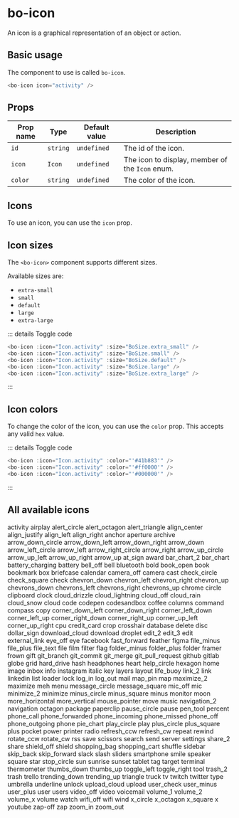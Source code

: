 <script setup>
import { BoIcon, Icon, icons } from '@/components/bo_icon';
import { BoSize } from '@/shared';
</script>

# bo-icon

An icon is a graphical representation of an object or action.

## Basic usage

The component to use is called `bo-icon`.

```js
<bo-icon icon="activity" />
```

## Props

| Prop name | Type     | Default value | Description                                     |
| --------- | -------- | ------------- | ----------------------------------------------- |
| `id`      | `string` | `undefined`   | The id of the icon.                             |
| `icon`    | `Icon`   | `undefined`   | The icon to display, member of the `Icon` enum. |
| `color`   | `string` | `undefined`   | The color of the icon.                          |

## Icons

To use an icon, you can use the `icon` prop.

<div class="flex flex-wrap gap-2">
    <bo-icon :icon="Icon.activity" />
</div>

## Icon sizes

The `<bo-icon>` component supports different sizes.

Available sizes are:

- `extra-small`
- `small`
- `default`
- `large`
- `extra-large`

<div class="flex gap-2">
  <bo-icon :icon="Icon.activity" :size="BoSize.extra_small" />
  <bo-icon :icon="Icon.activity" :size="BoSize.small" />
  <bo-icon :icon="Icon.activity" :size="BoSize.default" />
  <bo-icon :icon="Icon.activity" :size="BoSize.large" />
  <bo-icon :icon="Icon.activity" :size="BoSize.extra_large" />
</div>

::: details Toggle code

```js
<bo-icon :icon="Icon.activity" :size="BoSize.extra_small" />
<bo-icon :icon="Icon.activity" :size="BoSize.small" />
<bo-icon :icon="Icon.activity" :size="BoSize.default" />
<bo-icon :icon="Icon.activity" :size="BoSize.large" />
<bo-icon :icon="Icon.activity" :size="BoSize.extra_large" />
```

:::

## Icon colors

To change the color of the icon, you can use the `color` prop. This accepts any valid `hex` value.

<div class="flex gap-2">
  <bo-icon :icon="Icon.activity" :color="'#41b883'" />
  <bo-icon :icon="Icon.activity" :color="'#ff0000'" />
  <bo-icon :icon="Icon.activity" :color="'#000000'" />
</div>

::: details Toggle code

```js
<bo-icon :icon="Icon.activity" :color="'#41b883'" />
<bo-icon :icon="Icon.activity" :color="'#ff0000'" />
<bo-icon :icon="Icon.activity" :color="'#000000'" />
```

:::

## All available icons

<div class="flex gap-2 flex-wrap">
  <span class="p-2 flex flex-col gap-2 items-center border rounded-lg"> 
    <bo-icon :icon="Icon.activity" />
    <label class="text-sm">activity</label>
  </span>
  <span class="p-2 flex flex-col gap-2 items-center border rounded-lg"> 
    <bo-icon :icon="Icon.airplay" />
    <label class="text-sm">airplay</label>
  </span>
  <span class="p-2 flex flex-col gap-2 items-center border rounded-lg"> 
    <bo-icon :icon="Icon.alert_circle" />
    <label class="text-sm">alert_circle</label>
  </span>
  <span class="p-2 flex flex-col gap-2 items-center border rounded-lg"> 
    <bo-icon :icon="Icon.alert_octagon" />
    <label class="text-sm">alert_octagon</label>    
  </span>
  <span class="p-2 flex flex-col gap-2 items-center border rounded-lg"> 
    <bo-icon :icon="Icon.alert_triangle" />
    <label class="text-sm">alert_triangle</label>    
  </span>
  <span class="p-2 flex flex-col gap-2 items-center border rounded-lg"> 
    <bo-icon :icon="Icon.align_center" />
    <label class="text-sm">align_center</label>    
  </span>
  <span class="p-2 flex flex-col gap-2 items-center border rounded-lg"> 
    <bo-icon :icon="Icon.align_justify" />
    <label class="text-sm">align_justify</label>    
  </span>
  <span class="p-2 flex flex-col gap-2 items-center border rounded-lg"> 
    <bo-icon :icon="Icon.align_left" />
    <label class="text-sm">align_left</label>    
  </span>
  <span class="p-2 flex flex-col gap-2 items-center border rounded-lg"> 
    <bo-icon :icon="Icon.align_right" />
    <label class="text-sm">align_right</label>    
  </span>
  <span class="p-2 flex flex-col gap-2 items-center border rounded-lg"> 
    <bo-icon :icon="Icon.anchor" />
    <label class="text-sm">anchor</label>    
  </span>
  <span class="p-2 flex flex-col gap-2 items-center border rounded-lg"> 
    <bo-icon :icon="Icon.aperture" />
    <label class="text-sm">aperture</label>    
  </span>
  <span class="p-2 flex flex-col gap-2 items-center border rounded-lg"> 
    <bo-icon :icon="Icon.archive" />
    <label class="text-sm">archive</label>    
  </span>
  <span class="p-2 flex flex-col gap-2 items-center border rounded-lg"> 
    <bo-icon :icon="Icon.arrow_down_circle" />
    <label class="text-sm">arrow_down_circle</label>    
  </span>
  <span class="p-2 flex flex-col gap-2 items-center border rounded-lg"> 
    <bo-icon :icon="Icon.arrow_down_left" />
    <label class="text-sm">arrow_down_left</label>    
  </span>
  <span class="p-2 flex flex-col gap-2 items-center border rounded-lg"> 
    <bo-icon :icon="Icon.arrow_down_right" />
    <label class="text-sm">arrow_down_right</label>    
  </span>
  <span class="p-2 flex flex-col gap-2 items-center border rounded-lg"> 
    <bo-icon :icon="Icon.arrow_down" />
    <label class="text-sm">arrow_down</label>    
  </span>
  <span class="p-2 flex flex-col gap-2 items-center border rounded-lg"> 
    <bo-icon :icon="Icon.arrow_left_circle" />
    <label class="text-sm">arrow_left_circle</label>    
  </span>
  <span class="p-2 flex flex-col gap-2 items-center border rounded-lg"> 
    <bo-icon :icon="Icon.arrow_left" />
    <label class="text-sm">arrow_left</label>    
  </span>
  <span class="p-2 flex flex-col gap-2 items-center border rounded-lg"> 
    <bo-icon :icon="Icon.arrow_right_circle" />
    <label class="text-sm">arrow_right_circle</label>    
  </span>
  <span class="p-2 flex flex-col gap-2 items-center border rounded-lg"> 
    <bo-icon :icon="Icon.arrow_right" />
    <label class="text-sm">arrow_right</label>    
  </span>
  <span class="p-2 flex flex-col gap-2 items-center border rounded-lg"> 
    <bo-icon :icon="Icon.arrow_up_circle" />
    <label class="text-sm">arrow_up_circle</label>    
  </span>
  <span class="p-2 flex flex-col gap-2 items-center border rounded-lg"> 
    <bo-icon :icon="Icon.arrow_up_left" />
    <label class="text-sm">arrow_up_left</label>    
  </span>
  <span class="p-2 flex flex-col gap-2 items-center border rounded-lg"> 
    <bo-icon :icon="Icon.arrow_up_right" />
    <label class="text-sm">arrow_up_right</label>    
  </span>
  <span class="p-2 flex flex-col gap-2 items-center border rounded-lg"> 
    <bo-icon :icon="Icon.arrow_up" />
    <label class="text-sm">arrow_up</label>    
  </span>
  <span class="p-2 flex flex-col gap-2 items-center border rounded-lg"> 
    <bo-icon :icon="Icon.at_sign" />
    <label class="text-sm">at_sign</label>    
  </span>
  <span class="p-2 flex flex-col gap-2 items-center border rounded-lg"> 
    <bo-icon :icon="Icon.award" />
    <label class="text-sm">award</label>    
  </span>
  <span class="p-2 flex flex-col gap-2 items-center border rounded-lg"> 
    <bo-icon :icon="Icon.bar_chart_2" />
    <label class="text-sm">bar_chart_2</label>    
  </span>
  <span class="p-2 flex flex-col gap-2 items-center border rounded-lg"> 
    <bo-icon :icon="Icon.bar_chart" />
    <label class="text-sm">bar_chart</label>    
  </span>
  <span class="p-2 flex flex-col gap-2 items-center border rounded-lg"> 
    <bo-icon :icon="Icon.battery_charging" />
    <label class="text-sm">battery_charging</label>    
  </span>
  <span class="p-2 flex flex-col gap-2 items-center border rounded-lg"> 
    <bo-icon :icon="Icon.battery" />
    <label class="text-sm">battery</label>    
  </span>
  <span class="p-2 flex flex-col gap-2 items-center border rounded-lg"> 
    <bo-icon :icon="Icon.bell_off" />
    <label class="text-sm">bell_off</label>    
  </span>
  <span class="p-2 flex flex-col gap-2 items-center border rounded-lg"> 
    <bo-icon :icon="Icon.bell" />
    <label class="text-sm">bell</label>    
  </span>
  <span class="p-2 flex flex-col gap-2 items-center border rounded-lg"> 
    <bo-icon :icon="Icon.bluetooth" />
    <label class="text-sm">bluetooth</label>    
  </span>
  <span class="p-2 flex flex-col gap-2 items-center border rounded-lg"> 
    <bo-icon :icon="Icon.bold" />
    <label class="text-sm">bold</label>    
  </span>
  <span class="p-2 flex flex-col gap-2 items-center border rounded-lg"> 
    <bo-icon :icon="Icon.book_open" />
    <label class="text-sm">book_open</label>    
  </span>
  <span class="p-2 flex flex-col gap-2 items-center border rounded-lg"> 
    <bo-icon :icon="Icon.book" />
    <label class="text-sm">book</label>    
  </span>
  <span class="p-2 flex flex-col gap-2 items-center border rounded-lg"> 
    <bo-icon :icon="Icon.bookmark" />
    <label class="text-sm">bookmark</label>
  </span>
  <span class="p-2 flex flex-col gap-2 items-center border rounded-lg"> 
    <bo-icon :icon="Icon.box" />
    <label class="text-sm">box</label>    
  </span>
  <span class="p-2 flex flex-col gap-2 items-center border rounded-lg"> 
    <bo-icon :icon="Icon.briefcase" />
    <label class="text-sm">briefcase</label>    
  </span>
  <span class="p-2 flex flex-col gap-2 items-center border rounded-lg"> 
    <bo-icon :icon="Icon.calendar" />
    <label class="text-sm">calendar</label>    
  </span>
  <span class="p-2 flex flex-col gap-2 items-center border rounded-lg"> 
    <bo-icon :icon="Icon.camera_off" />
    <label class="text-sm">camera_off</label>    
  </span>
  <span class="p-2 flex flex-col gap-2 items-center border rounded-lg"> 
    <bo-icon :icon="Icon.camera" />
    <label class="text-sm">camera</label>    
  </span>
  <span class="p-2 flex flex-col gap-2 items-center border rounded-lg"> 
    <bo-icon :icon="Icon.cast" />
    <label class="text-sm">cast</label>    
  </span>
  <span class="p-2 flex flex-col gap-2 items-center border rounded-lg"> 
    <bo-icon :icon="Icon.check_circle" />
    <label class="text-sm">check_circle</label>    
  </span>
  <span class="p-2 flex flex-col gap-2 items-center border rounded-lg"> 
    <bo-icon :icon="Icon.check_square" />
    <label class="text-sm">check_square</label>    
  </span>
  <span class="p-2 flex flex-col gap-2 items-center border rounded-lg"> 
    <bo-icon :icon="Icon.check" />
    <label class="text-sm">check</label>    
  </span>
  <span class="p-2 flex flex-col gap-2 items-center border rounded-lg"> 
    <bo-icon :icon="Icon.chevron_down" />
    <label class="text-sm">chevron_down</label>    
  </span>
  <span class="p-2 flex flex-col gap-2 items-center border rounded-lg"> 
    <bo-icon :icon="Icon.chevron_left" />
    <label class="text-sm">chevron_left</label>    
  </span>
  <span class="p-2 flex flex-col gap-2 items-center border rounded-lg"> 
    <bo-icon :icon="Icon.chevron_right" />
    <label class="text-sm">chevron_right</label>    
  </span>
  <span class="p-2 flex flex-col gap-2 items-center border rounded-lg"> 
    <bo-icon :icon="Icon.chevron_up" />
    <label class="text-sm">chevron_up</label>    
  </span>
  <span class="p-2 flex flex-col gap-2 items-center border rounded-lg"> 
    <bo-icon :icon="Icon.chevrons_down" />
    <label class="text-sm">chevrons_down</label>    
  </span>
  <span class="p-2 flex flex-col gap-2 items-center border rounded-lg"> 
    <bo-icon :icon="Icon.chevrons_left" />
    <label class="text-sm">chevrons_left</label>    
  </span>
  <span class="p-2 flex flex-col gap-2 items-center border rounded-lg"> 
    <bo-icon :icon="Icon.chevrons_right" />
    <label class="text-sm">chevrons_right</label>    
  </span>
  <span class="p-2 flex flex-col gap-2 items-center border rounded-lg"> 
    <bo-icon :icon="Icon.chevrons_up" />
    <label class="text-sm">chevrons_up</label>    
  </span>
  <span class="p-2 flex flex-col gap-2 items-center border rounded-lg"> 
    <bo-icon :icon="Icon.chrome" />
    <label class="text-sm">chrome</label>    
  </span>
  <span class="p-2 flex flex-col gap-2 items-center border rounded-lg"> 
    <bo-icon :icon="Icon.circle" />
    <label class="text-sm">circle</label>    
  </span>
  <span class="p-2 flex flex-col gap-2 items-center border rounded-lg"> 
    <bo-icon :icon="Icon.clipboard" />
    <label class="text-sm">clipboard</label>    
  </span>
  <span class="p-2 flex flex-col gap-2 items-center border rounded-lg"> 
    <bo-icon :icon="Icon.clock" />
    <label class="text-sm">clock</label>    
  </span>
  <span class="p-2 flex flex-col gap-2 items-center border rounded-lg"> 
    <bo-icon :icon="Icon.cloud_drizzle" />
    <label class="text-sm">cloud_drizzle</label>    
  </span>
  <span class="p-2 flex flex-col gap-2 items-center border rounded-lg"> 
    <bo-icon :icon="Icon.cloud_lightning" />
    <label class="text-sm">cloud_lightning</label>    
  </span>
  <span class="p-2 flex flex-col gap-2 items-center border rounded-lg"> 
    <bo-icon :icon="Icon.cloud_off" />
    <label class="text-sm">cloud_off</label>    
  </span>
  <span class="p-2 flex flex-col gap-2 items-center border rounded-lg"> 
    <bo-icon :icon="Icon.cloud_rain" />
    <label class="text-sm">cloud_rain</label>    
  </span>
  <span class="p-2 flex flex-col gap-2 items-center border rounded-lg"> 
    <bo-icon :icon="Icon.cloud_snow" />
    <label class="text-sm">cloud_snow</label>    
  </span>
  <span class="p-2 flex flex-col gap-2 items-center border rounded-lg"> 
    <bo-icon :icon="Icon.cloud" />
    <label class="text-sm">cloud</label>    
  </span>
  <span class="p-2 flex flex-col gap-2 items-center border rounded-lg"> 
    <bo-icon :icon="Icon.code" />
    <label class="text-sm">code</label>    
  </span>
  <span class="p-2 flex flex-col gap-2 items-center border rounded-lg"> 
    <bo-icon :icon="Icon.codepen" />
    <label class="text-sm">codepen</label>    
  </span>
  <span class="p-2 flex flex-col gap-2 items-center border rounded-lg"> 
    <bo-icon :icon="Icon.codesandbox" />
    <label class="text-sm">codesandbox</label>    
  </span>
  <span class="p-2 flex flex-col gap-2 items-center border rounded-lg"> 
    <bo-icon :icon="Icon.coffee" />
    <label class="text-sm">coffee</label>    
  </span>
  <span class="p-2 flex flex-col gap-2 items-center border rounded-lg"> 
    <bo-icon :icon="Icon.columns" />
    <label class="text-sm">columns</label>    
  </span>
  <span class="p-2 flex flex-col gap-2 items-center border rounded-lg"> 
    <bo-icon :icon="Icon.command" />
    <label class="text-sm">command</label>    
  </span>
  <span class="p-2 flex flex-col gap-2 items-center border rounded-lg"> 
    <bo-icon :icon="Icon.compass" />
    <label class="text-sm">compass</label>    
  </span>
  <span class="p-2 flex flex-col gap-2 items-center border rounded-lg"> 
    <bo-icon :icon="Icon.copy" />
    <label class="text-sm">copy</label>    
  </span>
  <span class="p-2 flex flex-col gap-2 items-center border rounded-lg"> 
    <bo-icon :icon="Icon.corner_down_left" />
    <label class="text-sm">corner_down_left</label>    
  </span>
  <span class="p-2 flex flex-col gap-2 items-center border rounded-lg"> 
    <bo-icon :icon="Icon.corner_down_right" />
    <label class="text-sm">corner_down_right</label>    
  </span>
  <span class="p-2 flex flex-col gap-2 items-center border rounded-lg"> 
    <bo-icon :icon="Icon.corner_left_down" />
    <label class="text-sm">corner_left_down</label>    
  </span>
  <span class="p-2 flex flex-col gap-2 items-center border rounded-lg"> 
    <bo-icon :icon="Icon.corner_left_up" />
    <label class="text-sm">corner_left_up</label>    
  </span>
  <span class="p-2 flex flex-col gap-2 items-center border rounded-lg"> 
    <bo-icon :icon="Icon.corner_right_down" />
    <label class="text-sm">corner_right_down</label>    
  </span>
  <span class="p-2 flex flex-col gap-2 items-center border rounded-lg"> 
    <bo-icon :icon="Icon.corner_right_up" />
    <label class="text-sm">corner_right_up</label>    
  </span>
  <span class="p-2 flex flex-col gap-2 items-center border rounded-lg"> 
    <bo-icon :icon="Icon.corner_up_left" />
    <label class="text-sm">corner_up_left</label>    
  </span>
  <span class="p-2 flex flex-col gap-2 items-center border rounded-lg"> 
    <bo-icon :icon="Icon.corner_up_right" />
    <label class="text-sm">corner_up_right</label>    
  </span>
  <span class="p-2 flex flex-col gap-2 items-center border rounded-lg"> 
    <bo-icon :icon="Icon.cpu" />
    <label class="text-sm">cpu</label>    
  </span>
  <span class="p-2 flex flex-col gap-2 items-center border rounded-lg"> 
    <bo-icon :icon="Icon.credit_card" />
    <label class="text-sm">credit_card</label>    
  </span>
  <span class="p-2 flex flex-col gap-2 items-center border rounded-lg"> 
    <bo-icon :icon="Icon.crop" />
    <label class="text-sm">crop</label>    
  </span>
  <span class="p-2 flex flex-col gap-2 items-center border rounded-lg"> 
    <bo-icon :icon="Icon.crosshair" />
    <label class="text-sm">crosshair</label>    
  </span>
  <span class="p-2 flex flex-col gap-2 items-center border rounded-lg"> 
    <bo-icon :icon="Icon.database" />
    <label class="text-sm">database</label>    
  </span>
  <span class="p-2 flex flex-col gap-2 items-center border rounded-lg"> 
    <bo-icon :icon="Icon.delete" />
    <label class="text-sm">delete</label>    
  </span>
  <span class="p-2 flex flex-col gap-2 items-center border rounded-lg"> 
    <bo-icon :icon="Icon.disc" />
    <label class="text-sm">disc</label>    
  </span>
  <span class="p-2 flex flex-col gap-2 items-center border rounded-lg"> 
    <bo-icon :icon="Icon.dollar_sign" />
    <label class="text-sm">dollar_sign</label>    
  </span>
  <span class="p-2 flex flex-col gap-2 items-center border rounded-lg"> 
    <bo-icon :icon="Icon.download_cloud" />
    <label class="text-sm">download_cloud</label>    
  </span>
  <span class="p-2 flex flex-col gap-2 items-center border rounded-lg"> 
    <bo-icon :icon="Icon.download" />
    <label class="text-sm">download</label>    
  </span>
  <span class="p-2 flex flex-col gap-2 items-center border rounded-lg"> 
    <bo-icon :icon="Icon.droplet" />
    <label class="text-sm">droplet</label>    
  </span>
  <span class="p-2 flex flex-col gap-2 items-center border rounded-lg"> 
    <bo-icon :icon="Icon.edit_2" />
    <label class="text-sm">edit_2</label>    
  </span>
  <span class="p-2 flex flex-col gap-2 items-center border rounded-lg"> 
    <bo-icon :icon="Icon.edit_3" />
    <label class="text-sm">edit_3</label>    
  </span>
  <span class="p-2 flex flex-col gap-2 items-center border rounded-lg"> 
    <bo-icon :icon="Icon.edit" />
    <label class="text-sm">edit</label>    
  </span>
  <span class="p-2 flex flex-col gap-2 items-center border rounded-lg"> 
    <bo-icon :icon="Icon.external_link" />
    <label class="text-sm">external_link</label>    
  </span>
  <span class="p-2 flex flex-col gap-2 items-center border rounded-lg"> 
    <bo-icon :icon="Icon.eye_off" />
    <label class="text-sm">eye_off</label>    
  </span>
  <span class="p-2 flex flex-col gap-2 items-center border rounded-lg"> 
    <bo-icon :icon="Icon.eye" />
    <label class="text-sm">eye</label>    
  </span>
  <span class="p-2 flex flex-col gap-2 items-center border rounded-lg"> 
    <bo-icon :icon="Icon.facebook" />
    <label class="text-sm">facebook</label>    
  </span>
  <span class="p-2 flex flex-col gap-2 items-center border rounded-lg"> 
    <bo-icon :icon="Icon.fast_forward" />
    <label class="text-sm">fast_forward</label>    
  </span>
  <span class="p-2 flex flex-col gap-2 items-center border rounded-lg"> 
    <bo-icon :icon="Icon.feather" />
    <label class="text-sm">feather</label>    
  </span>
  <span class="p-2 flex flex-col gap-2 items-center border rounded-lg"> 
    <bo-icon :icon="Icon.figma" />
    <label class="text-sm">figma</label>    
  </span>
  <span class="p-2 flex flex-col gap-2 items-center border rounded-lg"> 
    <bo-icon :icon="Icon.file_minus" />
    <label class="text-sm">file_minus</label>    
  </span>
  <span class="p-2 flex flex-col gap-2 items-center border rounded-lg"> 
    <bo-icon :icon="Icon.file_plus" />
    <label class="text-sm">file_plus</label>    
  </span>
  <span class="p-2 flex flex-col gap-2 items-center border rounded-lg"> 
    <bo-icon :icon="Icon.file_text" />
    <label class="text-sm">file_text</label>    
  </span>
  <span class="p-2 flex flex-col gap-2 items-center border rounded-lg"> 
    <bo-icon :icon="Icon.file" />
    <label class="text-sm">file</label>    
  </span>
  <span class="p-2 flex flex-col gap-2 items-center border rounded-lg"> 
    <bo-icon :icon="Icon.film" />
    <label class="text-sm">film</label>    
  </span>
  <span class="p-2 flex flex-col gap-2 items-center border rounded-lg"> 
    <bo-icon :icon="Icon.filter" />
    <label class="text-sm">filter</label>    
  </span>
  <span class="p-2 flex flex-col gap-2 items-center border rounded-lg"> 
    <bo-icon :icon="Icon.flag" />
    <label class="text-sm">flag</label>    
  </span>
  <span class="p-2 flex flex-col gap-2 items-center border rounded-lg"> 
    <bo-icon :icon="Icon.folder_minus" />
    <label class="text-sm">folder_minus</label>    
  </span>
  <span class="p-2 flex flex-col gap-2 items-center border rounded-lg"> 
    <bo-icon :icon="Icon.folder_plus" />
    <label class="text-sm">folder_plus</label>    
  </span>
  <span class="p-2 flex flex-col gap-2 items-center border rounded-lg"> 
    <bo-icon :icon="Icon.folder" />
    <label class="text-sm">folder</label>    
  </span>
  <span class="p-2 flex flex-col gap-2 items-center border rounded-lg"> 
    <bo-icon :icon="Icon.framer" />
    <label class="text-sm">framer</label>    
  </span>
  <span class="p-2 flex flex-col gap-2 items-center border rounded-lg"> 
    <bo-icon :icon="Icon.frown" />
    <label class="text-sm">frown</label>    
  </span>
  <span class="p-2 flex flex-col gap-2 items-center border rounded-lg"> 
    <bo-icon :icon="Icon.gift" />
    <label class="text-sm">gift</label>    
  </span>
  <span class="p-2 flex flex-col gap-2 items-center border rounded-lg"> 
    <bo-icon :icon="Icon.git_branch" />
    <label class="text-sm">git_branch</label>    
  </span>
  <span class="p-2 flex flex-col gap-2 items-center border rounded-lg"> 
    <bo-icon :icon="Icon.git_commit" />
    <label class="text-sm">git_commit</label>    
  </span>
  <span class="p-2 flex flex-col gap-2 items-center border rounded-lg"> 
    <bo-icon :icon="Icon.git_merge" />
    <label class="text-sm">git_merge</label>    
  </span>
  <span class="p-2 flex flex-col gap-2 items-center border rounded-lg"> 
    <bo-icon :icon="Icon.git_pull_request" />
    <label class="text-sm">git_pull_request</label>    
  </span>
  <span class="p-2 flex flex-col gap-2 items-center border rounded-lg"> 
    <bo-icon :icon="Icon.github" />
    <label class="text-sm">github</label>    
  </span>
  <span class="p-2 flex flex-col gap-2 items-center border rounded-lg"> 
    <bo-icon :icon="Icon.gitlab" />
    <label class="text-sm">gitlab</label>    
  </span>
  <span class="p-2 flex flex-col gap-2 items-center border rounded-lg"> 
    <bo-icon :icon="Icon.globe" />
    <label class="text-sm">globe</label>    
  </span>
  <span class="p-2 flex flex-col gap-2 items-center border rounded-lg"> 
    <bo-icon :icon="Icon.grid" />
    <label class="text-sm">grid</label>    
  </span>
  <span class="p-2 flex flex-col gap-2 items-center border rounded-lg"> 
    <bo-icon :icon="Icon.hard_drive" />
    <label class="text-sm">hard_drive</label>    
  </span>
  <span class="p-2 flex flex-col gap-2 items-center border rounded-lg"> 
    <bo-icon :icon="Icon.hash" />
    <label class="text-sm">hash</label>    
  </span>
  <span class="p-2 flex flex-col gap-2 items-center border rounded-lg"> 
    <bo-icon :icon="Icon.headphones" />
    <label class="text-sm">headphones</label>    
  </span>
  <span class="p-2 flex flex-col gap-2 items-center border rounded-lg"> 
    <bo-icon :icon="Icon.heart" />
    <label class="text-sm">heart</label>    
  </span>
  <span class="p-2 flex flex-col gap-2 items-center border rounded-lg"> 
    <bo-icon :icon="Icon.help_circle" />
    <label class="text-sm">help_circle</label>    
  </span>
  <span class="p-2 flex flex-col gap-2 items-center border rounded-lg"> 
    <bo-icon :icon="Icon.hexagon" />
    <label class="text-sm">hexagon</label>    
  </span>
  <span class="p-2 flex flex-col gap-2 items-center border rounded-lg"> 
    <bo-icon :icon="Icon.home" />
    <label class="text-sm">home</label>    
  </span>
  <span class="p-2 flex flex-col gap-2 items-center border rounded-lg"> 
    <bo-icon :icon="Icon.image" />
    <label class="text-sm">image</label>    
  </span>
  <span class="p-2 flex flex-col gap-2 items-center border rounded-lg"> 
    <bo-icon :icon="Icon.inbox" />
    <label class="text-sm">inbox</label>    
  </span>
  <span class="p-2 flex flex-col gap-2 items-center border rounded-lg"> 
    <bo-icon :icon="Icon.info" />
    <label class="text-sm">info</label>    
  </span>
  <span class="p-2 flex flex-col gap-2 items-center border rounded-lg"> 
    <bo-icon :icon="Icon.instagram" />
    <label class="text-sm">instagram</label>    
  </span>
  <span class="p-2 flex flex-col gap-2 items-center border rounded-lg"> 
    <bo-icon :icon="Icon.italic" />
    <label class="text-sm">italic</label>    
  </span>
  <span class="p-2 flex flex-col gap-2 items-center border rounded-lg"> 
    <bo-icon :icon="Icon.key" />
    <label class="text-sm">key</label>    
  </span>
  <span class="p-2 flex flex-col gap-2 items-center border rounded-lg"> 
    <bo-icon :icon="Icon.layers" />
    <label class="text-sm">layers</label>    
  </span>
  <span class="p-2 flex flex-col gap-2 items-center border rounded-lg"> 
    <bo-icon :icon="Icon.layout" />
    <label class="text-sm">layout</label>    
  </span>
  <span class="p-2 flex flex-col gap-2 items-center border rounded-lg"> 
    <bo-icon :icon="Icon.life_buoy" />
    <label class="text-sm">life_buoy</label>    
  </span>
  <span class="p-2 flex flex-col gap-2 items-center border rounded-lg"> 
    <bo-icon :icon="Icon.link_2" />
    <label class="text-sm">link_2</label>    
  </span>
  <span class="p-2 flex flex-col gap-2 items-center border rounded-lg"> 
    <bo-icon :icon="Icon.link" />
    <label class="text-sm">link</label>    
  </span>
  <span class="p-2 flex flex-col gap-2 items-center border rounded-lg"> 
    <bo-icon :icon="Icon.linkedin" />
    <label class="text-sm">linkedin</label>    
  </span>
  <span class="p-2 flex flex-col gap-2 items-center border rounded-lg"> 
    <bo-icon :icon="Icon.list" />
    <label class="text-sm">list</label>    
  </span>
  <span class="p-2 flex flex-col gap-2 items-center border rounded-lg"> 
    <bo-icon :icon="Icon.loader" />
    <label class="text-sm">loader</label>    
  </span>
  <span class="p-2 flex flex-col gap-2 items-center border rounded-lg"> 
    <bo-icon :icon="Icon.lock" />
    <label class="text-sm">lock</label>    
  </span>
  <span class="p-2 flex flex-col gap-2 items-center border rounded-lg"> 
    <bo-icon :icon="Icon.log_in" />
    <label class="text-sm">log_in</label>    
  </span>
  <span class="p-2 flex flex-col gap-2 items-center border rounded-lg"> 
    <bo-icon :icon="Icon.log_out" />
    <label class="text-sm">log_out</label>    
  </span>
  <span class="p-2 flex flex-col gap-2 items-center border rounded-lg"> 
    <bo-icon :icon="Icon.mail" />
    <label class="text-sm">mail</label>    
  </span>
  <span class="p-2 flex flex-col gap-2 items-center border rounded-lg"> 
    <bo-icon :icon="Icon.map_pin" />
    <label class="text-sm">map_pin</label>    
  </span>
  <span class="p-2 flex flex-col gap-2 items-center border rounded-lg"> 
    <bo-icon :icon="Icon.map" />
    <label class="text-sm">map</label>    
  </span>
  <span class="p-2 flex flex-col gap-2 items-center border rounded-lg"> 
    <bo-icon :icon="Icon.maximize_2" />
    <label class="text-sm">maximize_2</label>    
  </span>
  <span class="p-2 flex flex-col gap-2 items-center border rounded-lg"> 
    <bo-icon :icon="Icon.maximize" />
    <label class="text-sm">maximize</label>    
  </span>
  <span class="p-2 flex flex-col gap-2 items-center border rounded-lg"> 
    <bo-icon :icon="Icon.meh" />
    <label class="text-sm">meh</label>    
  </span>
  <span class="p-2 flex flex-col gap-2 items-center border rounded-lg"> 
    <bo-icon :icon="Icon.menu" />
    <label class="text-sm">menu</label>    
  </span>
  <span class="p-2 flex flex-col gap-2 items-center border rounded-lg"> 
    <bo-icon :icon="Icon.message_circle" />
    <label class="text-sm">message_circle</label>    
  </span>
  <span class="p-2 flex flex-col gap-2 items-center border rounded-lg"> 
    <bo-icon :icon="Icon.message_square" />
    <label class="text-sm">message_square</label>    
  </span>
  <span class="p-2 flex flex-col gap-2 items-center border rounded-lg"> 
    <bo-icon :icon="Icon.mic_off" />
    <label class="text-sm">mic_off</label>    
  </span>
  <span class="p-2 flex flex-col gap-2 items-center border rounded-lg"> 
    <bo-icon :icon="Icon.mic" />
    <label class="text-sm">mic</label>    
  </span>
  <span class="p-2 flex flex-col gap-2 items-center border rounded-lg"> 
    <bo-icon :icon="Icon.minimize_2" />
    <label class="text-sm">minimize_2</label>    
  </span>
  <span class="p-2 flex flex-col gap-2 items-center border rounded-lg"> 
    <bo-icon :icon="Icon.minimize" />
    <label class="text-sm">minimize</label>    
  </span>
  <span class="p-2 flex flex-col gap-2 items-center border rounded-lg"> 
    <bo-icon :icon="Icon.minus_circle" />
    <label class="text-sm">minus_circle</label>    
  </span>
  <span class="p-2 flex flex-col gap-2 items-center border rounded-lg"> 
    <bo-icon :icon="Icon.minus_square" />
    <label class="text-sm">minus_square</label>    
  </span>
  <span class="p-2 flex flex-col gap-2 items-center border rounded-lg"> 
    <bo-icon :icon="Icon.minus" />
    <label class="text-sm">minus</label>    
  </span>
  <span class="p-2 flex flex-col gap-2 items-center border rounded-lg"> 
    <bo-icon :icon="Icon.monitor" />
    <label class="text-sm">monitor</label>    
  </span>
  <span class="p-2 flex flex-col gap-2 items-center border rounded-lg"> 
    <bo-icon :icon="Icon.moon" />
    <label class="text-sm">moon</label>    
  </span>
  <span class="p-2 flex flex-col gap-2 items-center border rounded-lg"> 
    <bo-icon :icon="Icon.more_horizontal" />
    <label class="text-sm">more_horizontal</label>    
  </span>
  <span class="p-2 flex flex-col gap-2 items-center border rounded-lg"> 
    <bo-icon :icon="Icon.more_vertical" />
    <label class="text-sm">more_vertical</label>    
  </span>
  <span class="p-2 flex flex-col gap-2 items-center border rounded-lg"> 
    <bo-icon :icon="Icon.mouse_pointer" />
    <label class="text-sm">mouse_pointer</label>    
  </span>
  <span class="p-2 flex flex-col gap-2 items-center border rounded-lg"> 
    <bo-icon :icon="Icon.move" />
    <label class="text-sm">move</label>    
  </span>
  <span class="p-2 flex flex-col gap-2 items-center border rounded-lg"> 
    <bo-icon :icon="Icon.music" />
    <label class="text-sm">music</label>    
  </span>
  <span class="p-2 flex flex-col gap-2 items-center border rounded-lg"> 
    <bo-icon :icon="Icon.navigation_2" />
    <label class="text-sm">navigation_2</label>    
  </span>
  <span class="p-2 flex flex-col gap-2 items-center border rounded-lg"> 
    <bo-icon :icon="Icon.navigation" />
    <label class="text-sm">navigation</label>    
  </span>
  <span class="p-2 flex flex-col gap-2 items-center border rounded-lg"> 
    <bo-icon :icon="Icon.octagon" />
    <label class="text-sm">octagon</label>    
  </span>
  <span class="p-2 flex flex-col gap-2 items-center border rounded-lg"> 
    <bo-icon :icon="Icon.package" />
    <label class="text-sm">package</label>    
  </span>
  <span class="p-2 flex flex-col gap-2 items-center border rounded-lg"> 
    <bo-icon :icon="Icon.paperclip" />
    <label class="text-sm">paperclip</label>    
  </span>
  <span class="p-2 flex flex-col gap-2 items-center border rounded-lg"> 
    <bo-icon :icon="Icon.pause_circle" />
    <label class="text-sm">pause_circle</label>    
  </span>
  <span class="p-2 flex flex-col gap-2 items-center border rounded-lg"> 
    <bo-icon :icon="Icon.pause" />
    <label class="text-sm">pause</label>    
  </span>
  <span class="p-2 flex flex-col gap-2 items-center border rounded-lg"> 
    <bo-icon :icon="Icon.pen_tool" />
    <label class="text-sm">pen_tool</label>    
  </span>
  <span class="p-2 flex flex-col gap-2 items-center border rounded-lg"> 
    <bo-icon :icon="Icon.percent" />
    <label class="text-sm">percent</label>    
  </span>
  <span class="p-2 flex flex-col gap-2 items-center border rounded-lg"> 
    <bo-icon :icon="Icon.phone_call" />
    <label class="text-sm">phone_call</label>    
  </span>
  <span class="p-2 flex flex-col gap-2 items-center border rounded-lg"> 
    <bo-icon :icon="Icon.phone_forwarded" />
    <label class="text-sm">phone_forwarded</label>    
  </span>
  <span class="p-2 flex flex-col gap-2 items-center border rounded-lg"> 
    <bo-icon :icon="Icon.phone_incoming" />
    <label class="text-sm">phone_incoming</label>    
  </span>
  <span class="p-2 flex flex-col gap-2 items-center border rounded-lg"> 
    <bo-icon :icon="Icon.phone_missed" />
    <label class="text-sm">phone_missed</label>    
  </span>
  <span class="p-2 flex flex-col gap-2 items-center border rounded-lg"> 
    <bo-icon :icon="Icon.phone_off" />
    <label class="text-sm">phone_off</label>    
  </span>
  <span class="p-2 flex flex-col gap-2 items-center border rounded-lg"> 
    <bo-icon :icon="Icon.phone_outgoing" />
    <label class="text-sm">phone_outgoing</label>    
  </span>
  <span class="p-2 flex flex-col gap-2 items-center border rounded-lg"> 
    <bo-icon :icon="Icon.phone" />
    <label class="text-sm">phone</label>    
  </span>
  <span class="p-2 flex flex-col gap-2 items-center border rounded-lg"> 
    <bo-icon :icon="Icon.pie_chart" />
    <label class="text-sm">pie_chart</label>    
  </span>
  <span class="p-2 flex flex-col gap-2 items-center border rounded-lg"> 
    <bo-icon :icon="Icon.play_circle" />
    <label class="text-sm">play_circle</label>    
  </span>
  <span class="p-2 flex flex-col gap-2 items-center border rounded-lg"> 
    <bo-icon :icon="Icon.play" />
    <label class="text-sm">play</label>    
  </span>
  <span class="p-2 flex flex-col gap-2 items-center border rounded-lg"> 
    <bo-icon :icon="Icon.plus_circle" />
    <label class="text-sm">plus_circle</label>    
  </span>
  <span class="p-2 flex flex-col gap-2 items-center border rounded-lg"> 
    <bo-icon :icon="Icon.plus_square" />
    <label class="text-sm">plus_square</label>    
  </span>
  <span class="p-2 flex flex-col gap-2 items-center border rounded-lg"> 
    <bo-icon :icon="Icon.plus" />
    <label class="text-sm">plus</label>    
  </span>
  <span class="p-2 flex flex-col gap-2 items-center border rounded-lg"> 
    <bo-icon :icon="Icon.pocket" />
    <label class="text-sm">pocket</label>    
  </span>
  <span class="p-2 flex flex-col gap-2 items-center border rounded-lg"> 
    <bo-icon :icon="Icon.power" />
    <label class="text-sm">power</label>    
  </span>
  <span class="p-2 flex flex-col gap-2 items-center border rounded-lg"> 
    <bo-icon :icon="Icon.printer" />
    <label class="text-sm">printer</label>    
  </span>
  <span class="p-2 flex flex-col gap-2 items-center border rounded-lg"> 
    <bo-icon :icon="Icon.radio" />
    <label class="text-sm">radio</label>    
  </span>
  <span class="p-2 flex flex-col gap-2 items-center border rounded-lg"> 
    <bo-icon :icon="Icon.refresh_ccw" />
    <label class="text-sm">refresh_ccw</label>    
  </span>
  <span class="p-2 flex flex-col gap-2 items-center border rounded-lg"> 
    <bo-icon :icon="Icon.refresh_cw" />
    <label class="text-sm">refresh_cw</label>    
  </span>
  <span class="p-2 flex flex-col gap-2 items-center border rounded-lg"> 
    <bo-icon :icon="Icon.repeat" />
    <label class="text-sm">repeat</label>    
  </span>
  <span class="p-2 flex flex-col gap-2 items-center border rounded-lg"> 
    <bo-icon :icon="Icon.rewind" />
    <label class="text-sm">rewind</label>    
  </span>
  <span class="p-2 flex flex-col gap-2 items-center border rounded-lg"> 
    <bo-icon :icon="Icon.rotate_ccw" />
    <label class="text-sm">rotate_ccw</label>    
  </span>
  <span class="p-2 flex flex-col gap-2 items-center border rounded-lg"> 
    <bo-icon :icon="Icon.rotate_cw" />
    <label class="text-sm">rotate_cw</label>    
  </span>
  <span class="p-2 flex flex-col gap-2 items-center border rounded-lg"> 
    <bo-icon :icon="Icon.rss" />
    <label class="text-sm">rss</label>    
  </span>
  <span class="p-2 flex flex-col gap-2 items-center border rounded-lg"> 
    <bo-icon :icon="Icon.save" />
    <label class="text-sm">save</label>    
  </span>
  <span class="p-2 flex flex-col gap-2 items-center border rounded-lg"> 
    <bo-icon :icon="Icon.scissors" />
    <label class="text-sm">scissors</label>    
  </span>
  <span class="p-2 flex flex-col gap-2 items-center border rounded-lg"> 
    <bo-icon :icon="Icon.search" />
    <label class="text-sm">search</label>    
  </span>
  <span class="p-2 flex flex-col gap-2 items-center border rounded-lg"> 
    <bo-icon :icon="Icon.send" />
    <label class="text-sm">send</label>    
  </span>
  <span class="p-2 flex flex-col gap-2 items-center border rounded-lg"> 
    <bo-icon :icon="Icon.server" />
    <label class="text-sm">server</label>    
  </span>
  <span class="p-2 flex flex-col gap-2 items-center border rounded-lg"> 
    <bo-icon :icon="Icon.settings" />
    <label class="text-sm">settings</label>    
  </span>
  <span class="p-2 flex flex-col gap-2 items-center border rounded-lg"> 
    <bo-icon :icon="Icon.share_2" />
    <label class="text-sm">share_2</label>    
  </span>
  <span class="p-2 flex flex-col gap-2 items-center border rounded-lg"> 
    <bo-icon :icon="Icon.share" />
    <label class="text-sm">share</label>    
  </span>
  <span class="p-2 flex flex-col gap-2 items-center border rounded-lg"> 
    <bo-icon :icon="Icon.shield_off" />
    <label class="text-sm">shield_off</label>    
  </span>
  <span class="p-2 flex flex-col gap-2 items-center border rounded-lg"> 
    <bo-icon :icon="Icon.shield" />
    <label class="text-sm">shield</label>    
  </span>
  <span class="p-2 flex flex-col gap-2 items-center border rounded-lg"> 
    <bo-icon :icon="Icon.shopping_bag" />
    <label class="text-sm">shopping_bag</label>    
  </span>
  <span class="p-2 flex flex-col gap-2 items-center border rounded-lg"> 
    <bo-icon :icon="Icon.shopping_cart" />
    <label class="text-sm">shopping_cart</label>    
  </span>
  <span class="p-2 flex flex-col gap-2 items-center border rounded-lg"> 
    <bo-icon :icon="Icon.shuffle" />
    <label class="text-sm">shuffle</label>    
  </span>
  <span class="p-2 flex flex-col gap-2 items-center border rounded-lg"> 
    <bo-icon :icon="Icon.sidebar" />
    <label class="text-sm">sidebar</label>    
  </span>
  <span class="p-2 flex flex-col gap-2 items-center border rounded-lg"> 
    <bo-icon :icon="Icon.skip_back" />
    <label class="text-sm">skip_back</label>    
  </span>
  <span class="p-2 flex flex-col gap-2 items-center border rounded-lg"> 
    <bo-icon :icon="Icon.skip_forward" />
    <label class="text-sm">skip_forward</label>    
  </span>
  <span class="p-2 flex flex-col gap-2 items-center border rounded-lg"> 
    <bo-icon :icon="Icon.slack" />
    <label class="text-sm">slack</label>    
  </span>
  <span class="p-2 flex flex-col gap-2 items-center border rounded-lg"> 
    <bo-icon :icon="Icon.slash" />
    <label class="text-sm">slash</label>    
  </span>
  <span class="p-2 flex flex-col gap-2 items-center border rounded-lg"> 
    <bo-icon :icon="Icon.sliders" />
    <label class="text-sm">sliders</label>    
  </span>
  <span class="p-2 flex flex-col gap-2 items-center border rounded-lg"> 
    <bo-icon :icon="Icon.smartphone" />
    <label class="text-sm">smartphone</label>    
  </span>
  <span class="p-2 flex flex-col gap-2 items-center border rounded-lg"> 
    <bo-icon :icon="Icon.smile" />
    <label class="text-sm">smile</label>    
  </span>
  <span class="p-2 flex flex-col gap-2 items-center border rounded-lg"> 
    <bo-icon :icon="Icon.speaker" />
    <label class="text-sm">speaker</label>    
  </span>
  <span class="p-2 flex flex-col gap-2 items-center border rounded-lg"> 
    <bo-icon :icon="Icon.square" />
    <label class="text-sm">square</label>    
  </span>
  <span class="p-2 flex flex-col gap-2 items-center border rounded-lg"> 
    <bo-icon :icon="Icon.star" />
    <label class="text-sm">star</label>    
  </span>
  <span class="p-2 flex flex-col gap-2 items-center border rounded-lg"> 
    <bo-icon :icon="Icon.stop_circle" />
    <label class="text-sm">stop_circle</label>
  </span>
  <span class="p-2 flex flex-col gap-2 items-center border rounded-lg"> 
    <bo-icon :icon="Icon.sun" />
    <label class="text-sm">sun</label>    
  </span>
  <span class="p-2 flex flex-col gap-2 items-center border rounded-lg"> 
    <bo-icon :icon="Icon.sunrise" />
    <label class="text-sm">sunrise</label>    
  </span>
  <span class="p-2 flex flex-col gap-2 items-center border rounded-lg"> 
    <bo-icon :icon="Icon.sunset" />
    <label class="text-sm">sunset</label>    
  </span>
  <span class="p-2 flex flex-col gap-2 items-center border rounded-lg"> 
    <bo-icon :icon="Icon.tablet" />
    <label class="text-sm">tablet</label>    
  </span>
  <span class="p-2 flex flex-col gap-2 items-center border rounded-lg"> 
    <bo-icon :icon="Icon.tag" />
    <label class="text-sm">tag</label>    
  </span>
  <span class="p-2 flex flex-col gap-2 items-center border rounded-lg"> 
    <bo-icon :icon="Icon.target" />
    <label class="text-sm">target</label>    
  </span>
  <span class="p-2 flex flex-col gap-2 items-center border rounded-lg"> 
    <bo-icon :icon="Icon.terminal" />
    <label class="text-sm">terminal</label>    
  </span>
  <span class="p-2 flex flex-col gap-2 items-center border rounded-lg"> 
    <bo-icon :icon="Icon.thermometer" />
    <label class="text-sm">thermometer</label>    
  </span>
  <span class="p-2 flex flex-col gap-2 items-center border rounded-lg"> 
    <bo-icon :icon="Icon.thumbs_down" />
    <label class="text-sm">thumbs_down</label>    
  </span>
  <span class="p-2 flex flex-col gap-2 items-center border rounded-lg"> 
    <bo-icon :icon="Icon.thumbs_up" />
    <label class="text-sm">thumbs_up</label>    
  </span>
  <span class="p-2 flex flex-col gap-2 items-center border rounded-lg"> 
    <bo-icon :icon="Icon.toggle_left" />
    <label class="text-sm">toggle_left</label>    
  </span>
  <span class="p-2 flex flex-col gap-2 items-center border rounded-lg"> 
    <bo-icon :icon="Icon.toggle_right" />
    <label class="text-sm">toggle_right</label>    
  </span>
  <span class="p-2 flex flex-col gap-2 items-center border rounded-lg"> 
    <bo-icon :icon="Icon.tool" />
    <label class="text-sm">tool</label>    
  </span>
  <span class="p-2 flex flex-col gap-2 items-center border rounded-lg"> 
    <bo-icon :icon="Icon.trash_2" />
    <label class="text-sm">trash_2</label>    
  </span>
  <span class="p-2 flex flex-col gap-2 items-center border rounded-lg"> 
    <bo-icon :icon="Icon.trash" />
    <label class="text-sm">trash</label>    
  </span>
  <span class="p-2 flex flex-col gap-2 items-center border rounded-lg"> 
    <bo-icon :icon="Icon.trello" />
    <label class="text-sm">trello</label>    
  </span>
  <span class="p-2 flex flex-col gap-2 items-center border rounded-lg"> 
    <bo-icon :icon="Icon.trending_down" />
    <label class="text-sm">trending_down</label>    
  </span>
  <span class="p-2 flex flex-col gap-2 items-center border rounded-lg"> 
    <bo-icon :icon="Icon.trending_up" />
    <label class="text-sm">trending_up</label>    
  </span>
  <span class="p-2 flex flex-col gap-2 items-center border rounded-lg"> 
    <bo-icon :icon="Icon.triangle" />
    <label class="text-sm">triangle</label>    
  </span>
  <span class="p-2 flex flex-col gap-2 items-center border rounded-lg"> 
    <bo-icon :icon="Icon.truck" />
    <label class="text-sm">truck</label>    
  </span>
  <span class="p-2 flex flex-col gap-2 items-center border rounded-lg"> 
    <bo-icon :icon="Icon.tv" />
    <label class="text-sm">tv</label>    
  </span>
  <span class="p-2 flex flex-col gap-2 items-center border rounded-lg"> 
    <bo-icon :icon="Icon.twitch" />
    <label class="text-sm">twitch</label>    
  </span>
  <span class="p-2 flex flex-col gap-2 items-center border rounded-lg"> 
    <bo-icon :icon="Icon.twitter" />
    <label class="text-sm">twitter</label>    
  </span>
  <span class="p-2 flex flex-col gap-2 items-center border rounded-lg"> 
    <bo-icon :icon="Icon.type" />
    <label class="text-sm">type</label>    
  </span>
  <span class="p-2 flex flex-col gap-2 items-center border rounded-lg"> 
    <bo-icon :icon="Icon.umbrella" />
    <label class="text-sm">umbrella</label>    
  </span>
  <span class="p-2 flex flex-col gap-2 items-center border rounded-lg"> 
    <bo-icon :icon="Icon.underline" />
    <label class="text-sm">underline</label>    
  </span>
  <span class="p-2 flex flex-col gap-2 items-center border rounded-lg"> 
    <bo-icon :icon="Icon.unlock" />
    <label class="text-sm">unlock</label>    
  </span>
  <span class="p-2 flex flex-col gap-2 items-center border rounded-lg"> 
    <bo-icon :icon="Icon.upload_cloud" />
    <label class="text-sm">upload_cloud</label>    
  </span>
  <span class="p-2 flex flex-col gap-2 items-center border rounded-lg"> 
    <bo-icon :icon="Icon.upload" />
    <label class="text-sm">upload</label>    
  </span>
  <span class="p-2 flex flex-col gap-2 items-center border rounded-lg"> 
    <bo-icon :icon="Icon.user_check" />
    <label class="text-sm">user_check</label>    
  </span>
  <span class="p-2 flex flex-col gap-2 items-center border rounded-lg"> 
    <bo-icon :icon="Icon.user_minus" />
    <label class="text-sm">user_minus</label>    
  </span>
  <span class="p-2 flex flex-col gap-2 items-center border rounded-lg"> 
    <bo-icon :icon="Icon.user_plus" />
    <label class="text-sm">user_plus</label>    
  </span>
  <span class="p-2 flex flex-col gap-2 items-center border rounded-lg"> 
    <bo-icon :icon="Icon.user" />
    <label class="text-sm">user</label>    
  </span>
  <span class="p-2 flex flex-col gap-2 items-center border rounded-lg"> 
    <bo-icon :icon="Icon.users" />
    <label class="text-sm">users</label>    
  </span>
  <span class="p-2 flex flex-col gap-2 items-center border rounded-lg"> 
    <bo-icon :icon="Icon.video_off" />
    <label class="text-sm">video_off</label>    
  </span>
  <span class="p-2 flex flex-col gap-2 items-center border rounded-lg"> 
    <bo-icon :icon="Icon.video" />
    <label class="text-sm">video</label>    
  </span>
  <span class="p-2 flex flex-col gap-2 items-center border rounded-lg"> 
    <bo-icon :icon="Icon.voicemail" />
    <label class="text-sm">voicemail</label>    
  </span>
  <span class="p-2 flex flex-col gap-2 items-center border rounded-lg"> 
    <bo-icon :icon="Icon.volume_1" />
    <label class="text-sm">volume_1</label>    
  </span>
  <span class="p-2 flex flex-col gap-2 items-center border rounded-lg"> 
    <bo-icon :icon="Icon.volume_2" />
    <label class="text-sm">volume_2</label>    
  </span>
  <span class="p-2 flex flex-col gap-2 items-center border rounded-lg"> 
    <bo-icon :icon="Icon.volume_x" />
    <label class="text-sm">volume_x</label>    
  </span>
  <span class="p-2 flex flex-col gap-2 items-center border rounded-lg"> 
    <bo-icon :icon="Icon.volume" />
    <label class="text-sm">volume</label>    
  </span>
  <span class="p-2 flex flex-col gap-2 items-center border rounded-lg"> 
    <bo-icon :icon="Icon.watch" />
    <label class="text-sm">watch</label>    
  </span>
  <span class="p-2 flex flex-col gap-2 items-center border rounded-lg"> 
    <bo-icon :icon="Icon.wifi_off" />
    <label class="text-sm">wifi_off</label>    
  </span>
  <span class="p-2 flex flex-col gap-2 items-center border rounded-lg"> 
    <bo-icon :icon="Icon.wifi" />
    <label class="text-sm">wifi</label>    
  </span>
  <span class="p-2 flex flex-col gap-2 items-center border rounded-lg"> 
    <bo-icon :icon="Icon.wind" />
    <label class="text-sm">wind</label>    
  </span>
  <span class="p-2 flex flex-col gap-2 items-center border rounded-lg"> 
    <bo-icon :icon="Icon.x_circle" />
    <label class="text-sm">x_circle</label>    
  </span>
  <span class="p-2 flex flex-col gap-2 items-center border rounded-lg"> 
    <bo-icon :icon="Icon.x_octagon" />
    <label class="text-sm">x_octagon</label>    
  </span>
  <span class="p-2 flex flex-col gap-2 items-center border rounded-lg"> 
    <bo-icon :icon="Icon.x_square" />
    <label class="text-sm">x_square</label>    
  </span>
  <span class="p-2 flex flex-col gap-2 items-center border rounded-lg"> 
    <bo-icon :icon="Icon.x" />
    <label class="text-sm">x</label>    
  </span>
  <span class="p-2 flex flex-col gap-2 items-center border rounded-lg"> 
    <bo-icon :icon="Icon.youtube" />
    <label class="text-sm">youtube</label>    
  </span>
  <span class="p-2 flex flex-col gap-2 items-center border rounded-lg"> 
    <bo-icon :icon="Icon.zap-off" />
    <label class="text-sm">zap-off</label>
  </span>
  <span class="p-2 flex flex-col gap-2 items-center border rounded-lg"> 
    <bo-icon :icon="Icon.zap" />
    <label class="text-sm">zap</label>
  </span>
  <span class="p-2 flex flex-col gap-2 items-center border rounded-lg"> 
    <bo-icon :icon="Icon.zoom_in" />
    <label class="text-sm">zoom_in</label>
  </span>
  <span class="p-2 flex flex-col gap-2 items-center border rounded-lg"> 
    <bo-icon :icon="Icon.zoom_out" />
    <label class="text-sm">zoom_out</label>
  </span>
</div>
